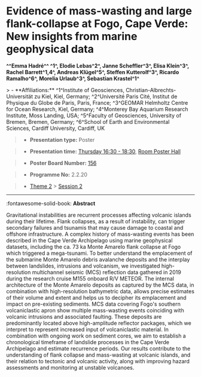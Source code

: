 # Evidence of mass-wasting and large flank-collapse at Fogo, Cape Verde: New insights from marine geophysical data

**^^Emma Hadré^^ ^1^, Elodie Lebas^2^, Janne Scheffler^3^, Elisa Klein^3^, Rachel Barrett^1,4^, Andreas Klügel^5^, Steffen Kutterolf^3^, Ricardo Ramalho^6^, Morelia Urlaub^3^, Sebastian Krastel^1^**

<!-- more -->> - **Affiliations:** ^1^Institute of Geosciences, Christian-Albrechts-Universität zu Kiel, Kiel, Germany; ^2^Université Paris Cité, Institut de Physique du Globe de Paris, Paris, France; ^3^GEOMAR Helmholtz Centre for Ocean Research, Kiel, Germany; ^4^Monterey Bay Aquarium Research Institute, Moss Landing, USA; ^5^Faculty of Geosciences, University of Bremen, Bremen, Germany; ^6^School of Earth and Environmental Sciences, Cardiff University, Cardiff, UK

> - **Presentation type:** Poster

> - **Presentation time:** [Thursday 16:30 - 18:30](../sessions_comparison.md#__tabbed_3_6), [Room Poster Hall](../maps_venue.md#__tabbed_1_1)

> - **Poster Board Number:** [156](../map_poster_boards.md#thursday)

> - **Programme No:** 2.2.20

> - [Theme 2](../theme2.md) > [Session 2](../sessions/session-2-2.md)

--- 

:fontawesome-solid-book: **Abstract**

Gravitational instabilities are recurrent processes affecting volcanic islands during their lifetime. Flank collapses, as a result of instability, can trigger secondary failures and tsunamis that may cause damage to coastal and offshore infrastructure. A complex history of mass-wasting events has been described in the Cape Verde Archipelago using marine geophysical datasets, including the ca. 73 ka Monte Amarelo flank collapse at Fogo which triggered a mega-tsunami. To better understand the emplacement of the submarine Monte Amarelo debris avalanche deposits and the interplay between landslides, intrusions and volcanism, we investigated high-resolution multichannel seismic (MCS) reflection data gathered in 2019 during the research cruise M155 onboard R/V METEOR. The internal architecture of the Monte Amarelo deposits as captured by the MCS data, in combination with high-resolution bathymetric data, allows precise estimates of their volume and extent and helps us to decipher its emplacement and impact on pre-existing sediments. MCS data covering Fogo's southern volcaniclastic apron show multiple mass-wasting events coinciding with volcanic intrusions and associated faulting. These deposits are predominantly located above high-amplitude reflector packages, which we interpret to represent increased input of volcaniclastic material. In combination with ongoing work on sediment cores, we aim to establish a chronological timeframe of landslide processes in the Cape Verde Archipelago and estimate recurrence periods. Our results contribute to the understanding of flank collapse and mass-wasting at volcanic islands, and their relation to tectonic and volcanic activity, along with improving hazard assessments and monitoring at unstable volcanoes.

